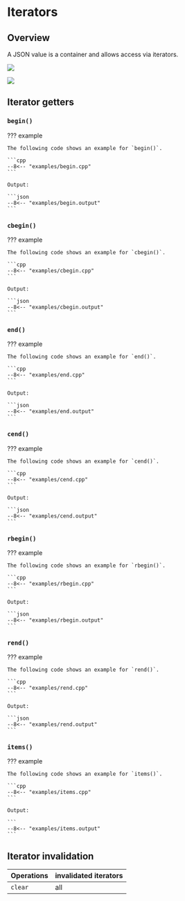 # Iterators

## Overview

A JSON value is a container and allows access via iterators. 

![](../images/range-begin-end.svg)

![](../images/range-rbegin-rend.svg)

## Iterator getters

### `begin()`

??? example

    The following code shows an example for `begin()`.

    ```cpp
    --8<-- "examples/begin.cpp"
    ```
    
    Output:

    ```json
    --8<-- "examples/begin.output"
    ```

### `cbegin()`

??? example

    The following code shows an example for `cbegin()`.

    ```cpp
    --8<-- "examples/cbegin.cpp"
    ```
    
    Output:

    ```json
    --8<-- "examples/cbegin.output"
    ```

### `end()`

??? example

    The following code shows an example for `end()`.

    ```cpp
    --8<-- "examples/end.cpp"
    ```
    
    Output:

    ```json
    --8<-- "examples/end.output"
    ```

### `cend()`

??? example

    The following code shows an example for `cend()`.

    ```cpp
    --8<-- "examples/cend.cpp"
    ```
    
    Output:

    ```json
    --8<-- "examples/cend.output"
    ```

### `rbegin()`

??? example

    The following code shows an example for `rbegin()`.

    ```cpp
    --8<-- "examples/rbegin.cpp"
    ```
    
    Output:

    ```json
    --8<-- "examples/rbegin.output"
    ```

### `rend()`

??? example

    The following code shows an example for `rend()`.

    ```cpp
    --8<-- "examples/rend.cpp"
    ```
    
    Output:

    ```json
    --8<-- "examples/rend.output"
    ```

### `items()`

??? example

    The following code shows an example for `items()`.

    ```cpp
    --8<-- "examples/items.cpp"
    ```
    
    Output:

    ```
    --8<-- "examples/items.output"
    ```

## Iterator invalidation

| Operations | invalidated iterators |
| ---------- | --------------------- |
| `clear`    | all                   |

